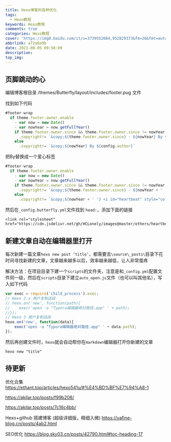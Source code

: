 ```yaml
---
title: Hexo博客的各种优化
tags:
  - Hexo教程
keywords: Hexo教程
comments: true
categories: Hexo教程
cover: 'https://img0.baidu.com/it/u=3739552084,952829373&fm=26&fmt=auto&gp=0.jpg'
abbrlink: a72a6e9b
date: 2021-08-05 09:58:09
description:
top_img:
---
```





## 页脚跳动的心

编辑博客根目录 /themes/Butterfly/layout/includes/footer.pug 文件

找到如下代码
```javascript
#footer-wrap
  if theme.footer.owner.enable
    - var now = new Date()
    - var nowYear = now.getFullYear()
    if theme.footer.owner.since && theme.footer.owner.since != nowYear
      .copyright!= `&copy;${theme.footer.owner.since} - ${nowYear} By ${config.author}`
    else
      .copyright!= `&copy;${nowYear} By ${config.author}`
```

把By替换成一个爱心标签
```javascript
#footer-wrap
  if theme.footer.owner.enable
    - var now = new Date()
    - var nowYear = now.getFullYear()
    if theme.footer.owner.since && theme.footer.owner.since != nowYear
      .copyright!= `&copy;${theme.footer.owner.since} - ${nowYear + ' '} <i id="heartbeat" style="color:#FF6A6A" class="fa fa-heartbeat"></i> ${config.author}`
    else
      .copyright!= `&copy;${nowYear + ' '} <i id="heartbeat" style="color:#FF6A6A" class="fa fa-heartbeat"></i> ${config.author}`
```

然后在`_config.butterfly.yml`文件找到 `head:`，添加下面的链接
```
<link rel="stylesheet" href="https://cdn.jsdelivr.net/gh/HCLonely/images@master/others/heartbeat.min.css">
```

## 新建文章自动在编辑器里打开

每次新建一篇文章`hexo new post ‘title’`，都需要去`\source\_posts\`目录下花时间寻找新建的文章，文章越来越多以后，效率越来越低，让人非常蛋疼

解决方法：在项目目录下建一个`scripts`的文件夹，注意是和`_config.yml`配置文件同一级，然后在`scripts`目录下建立`auto_open.js`文件（也可以叫其他名），写入如下代码
```javascript
var exec = require('child_process').exec;
// Hexo 2.x 用户复制这段
// hexo.on('new', function(path){
//    exec('open -a "Typora编辑器绝对路径.app" ' + path);
//});
// Hexo 3 用户复制这段
hexo.on('new', function(data){
    exec('open -a "Typora编辑器绝对路径.app" ' + data.path);
});
```
然后再创建文件时，`hexo`就会自动帮你在`markdown`编辑器打开你新建的文章

```shell
hexo new "title"
```






## 待更新

优化合集
https://ethant.top/articles/hexo541u/#%E4%BD%BF%E7%94%A8-1

https://akilar.top/posts/f99b208/

https://akilar.top/posts/7c16c4bb/


Hexo+github 搭建博客 (超级详细版，精细入微)
https://yafine-blog.cn/posts/4ab2.html


SEO优化
https://blog.sky03.cn/posts/42790.html#toc-heading-17
